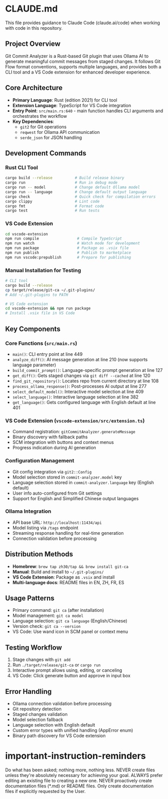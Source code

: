 # CLAUDE.md

This file provides guidance to Claude Code (claude.ai/code) when working with code in this repository.

## Project Overview
Git Commit Analyzer is a Rust-based Git plugin that uses Ollama AI to generate meaningful commit messages from staged changes. It follows Git Flow format conventions, supports multiple languages, and provides both a CLI tool and a VS Code extension for enhanced developer experience.

## Core Architecture
- **Primary Language**: Rust (edition 2021) for CLI tool
- **Extension Language**: TypeScript for VS Code integration
- **Entry Point**: `src/main.rs:640` - main function handles CLI arguments and orchestrates the workflow
- **Key Dependencies**: 
  - `git2` for Git operations
  - `reqwest` for Ollama API communication
  - `serde_json` for JSON handling

## Development Commands

### Rust CLI Tool
```bash
cargo build --release          # Build release binary
cargo run                      # Run in debug mode
cargo run -- model             # Change default Ollama model
cargo run -- language          # Change default output language
cargo check                    # Quick check for compilation errors
cargo clippy                   # Lint code
cargo fmt                      # Format code
cargo test                     # Run tests
```

### VS Code Extension
```bash
cd vscode-extension
npm run compile                 # Compile TypeScript
npm run watch                   # Watch mode for development
npm run package                 # Package as .vsix file
npm run publish                 # Publish to marketplace
npm run vscode:prepublish       # Prepare for publishing
```

### Manual Installation for Testing
```bash
# CLI tool
cargo build --release
cp target/release/git-ca ~/.git-plugins/
# Add ~/.git-plugins to PATH

# VS Code extension
cd vscode-extension && npm run package
# Install .vsix file in VS Code
```

## Key Components

### Core Functions (`src/main.rs`)
- `main()`: CLI entry point at line 449
- `analyze_diff()`: AI message generation at line 210 (now supports language parameter)
- `build_commit_prompt()`: Language-specific prompt generation at line 127
- `get_diff()`: Gets staged changes via `git diff --cached` at line 120
- `find_git_repository()`: Locates repo from current directory at line 108
- `process_ollama_response()`: Post-processes AI output at line 277
- `select_default_model()`: Interactive model selection at line 409
- `select_language()`: Interactive language selection at line 382
- `get_language()`: Gets configured language with English default at line 401

### VS Code Extension (`vscode-extension/src/extension.ts`)
- Command registration: `gitCommitAnalyzer.generateMessage`
- Binary discovery with fallback paths
- SCM integration with buttons and context menus
- Progress indication during AI generation

### Configuration Management
- Git config integration via `git2::Config`
- Model selection stored in `commit-analyzer.model` key
- Language selection stored in `commit-analyzer.language` key (English default)
- User info auto-configured from Git settings
- Support for English and Simplified Chinese output languages

### Ollama Integration
- API base URL: `http://localhost:11434/api`
- Model listing via `/tags` endpoint
- Streaming response handling for real-time generation
- Connection validation before processing

## Distribution Methods
- **Homebrew**: `brew tap zh30/tap && brew install git-ca`
- **Manual**: Build and install to `~/.git-plugins/`
- **VS Code Extension**: Package as `.vsix` and install
- **Multi-language docs**: README files in EN, ZH, FR, ES

## Usage Patterns
- Primary command: `git ca` (after installation)
- Model management: `git ca model`
- Language selection: `git ca language` (English/Chinese)
- Version check: `git ca --version`
- VS Code: Use wand icon in SCM panel or context menu

## Testing Workflow
1. Stage changes with `git add`
2. Run `./target/release/git-ca` or `cargo run`
3. Interactive prompt allows using, editing, or canceling
4. VS Code: Click generate button and approve in input box

## Error Handling
- Ollama connection validation before processing
- Git repository detection
- Staged changes validation
- Model selection fallback
- Language selection with English default
- Custom error types with unified handling (AppError enum)
- Binary path discovery for VS Code extension

# important-instruction-reminders
Do what has been asked; nothing more, nothing less.
NEVER create files unless they're absolutely necessary for achieving your goal.
ALWAYS prefer editing an existing file to creating a new one.
NEVER proactively create documentation files (*.md) or README files. Only create documentation files if explicitly requested by the User.